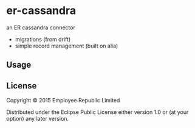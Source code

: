 # er-cassandra

an ER cassandra connector

* migrations (from drift)
* simple record management (built on alia)

## Usage



## License

Copyright © 2015 Employee Republic Limited

Distributed under the Eclipse Public License either version 1.0 or (at
your option) any later version.
